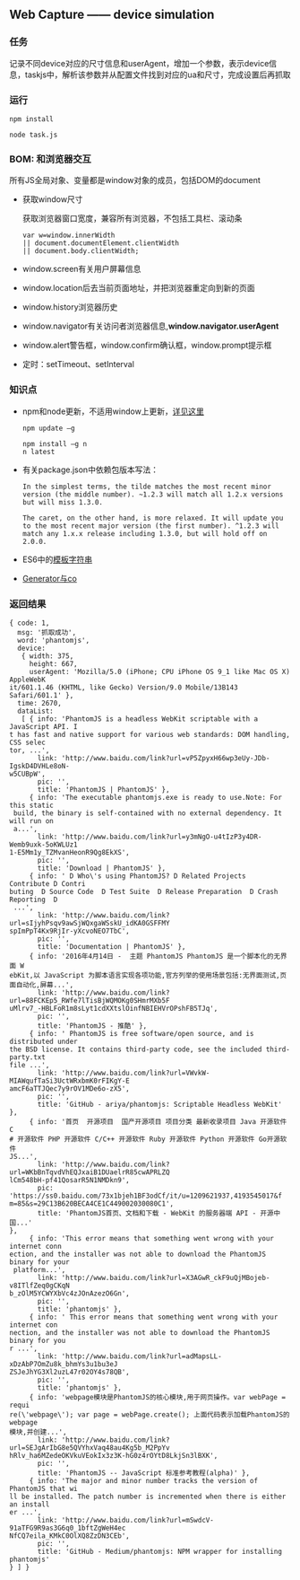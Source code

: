 ## Web Capture —— device simulation

### 任务

记录不同device对应的尺寸信息和userAgent，增加一个参数，表示device信息，taskjs中，解析该参数并从配置文件找到对应的ua和尺寸，完成设置后再抓取

### 运行

```
npm install

node task.js
```

### BOM: 和浏览器交互

所有JS全局对象、变量都是window对象的成员，包括DOM的document

* 获取window尺寸

	获取浏览器窗口宽度，兼容所有浏览器，不包括工具栏、滚动条
	```
	var w=window.innerWidth
	|| document.documentElement.clientWidth
	|| document.body.clientWidth;
	```

* window.screen有关用户屏幕信息

* window.location后去当前页面地址，并把浏览器重定向到新的页面

* window.history浏览器历史

* window.navigator有关访问者浏览器信息,**window.navigator.userAgent**

* window.alert警告框，window.confirm确认框，window.prompt提示框

* 定时：setTimeout、setInterval


### 知识点 

* npm和node更新，不适用window上更新，[详见这里](http://stackoverflow.com/questions/18412129/how-do-i-update-node-and-npm-on-windows)
	```
	npm update –g

	npm install –g n
	n latest
	```

* 有关package.json中依赖包版本写法：
	```
	In the simplest terms, the tilde matches the most recent minor version (the middle number). ~1.2.3 will match all 1.2.x versions but will miss 1.3.0.

	The caret, on the other hand, is more relaxed. It will update you to the most recent major version (the first number). ^1.2.3 will match any 1.x.x release including 1.3.0, but will hold off on 2.0.0.
	```

* ES6中的[模板字符串](https://developer.mozilla.org/zh-CN/docs/Web/JavaScript/Reference/template_strings)

* [Generator与co](http://es6.ruanyifeng.com/#docs/generator-async)

### 返回结果
```
{ code: 1,
  msg: '抓取成功',
  word: 'phantomjs',
  device:
   { width: 375,
     height: 667,
     userAgent: 'Mozilla/5.0 (iPhone; CPU iPhone OS 9_1 like Mac OS X) AppleWebK
it/601.1.46 (KHTML, like Gecko) Version/9.0 Mobile/13B143 Safari/601.1' },
  time: 2670,
  dataList:
   [ { info: 'PhantomJS is a headless WebKit scriptable with a JavaScript API. I
t has fast and native support for various web standards: DOM handling, CSS selec
tor, ...',
       link: 'http://www.baidu.com/link?url=vP5ZpyxH66wp3eUy-JDb-IgskD4DVHLe8oN-
w5CUBpW',
       pic: '',
       title: 'PhantomJS | PhantomJS' },
     { info: 'The executable phantomjs.exe is ready to use.Note: For this static
 build, the binary is self-contained with no external dependency. It will run on
 a...',
       link: 'http://www.baidu.com/link?url=y3mNgO-u4tIzP3y4DR-Wemb9uxk-5oKWLUz1
1-E5Mm1y_TZMvanHeonR9Qg8EkXS',
       pic: '',
       title: 'Download | PhantomJS' },
     { info: ' D Who\'s using PhantomJS? D Related Projects  Contribute D Contri
buting  D Source Code  D Test Suite  D Release Preparation  D Crash Reporting  D
 ...',
       link: 'http://www.baidu.com/link?url=sIjyhPsqv9awSjWQxgaWSskU_idKA0GSFFMY
spImPpT4Kx9RjIr-yXcvoNEO7TbC',
       pic: '',
       title: 'Documentation | PhantomJS' },
     { info: '2016年4月14日 -  主题 PhantomJS PhantomJS 是一个脚本化的无界面 W
ebKit,以 JavaScript 为脚本语言实现各项功能,官方列举的使用场景包括:无界面测试,页
面自动化,屏幕...',
       link: 'http://www.baidu.com/link?url=88FCKEp5_RWfe7lTisBjWQMOKg0SHmrMXb5F
uMlrv7_-HBLFoR1m8sLyt1cdXXtslOinfNBIEHVrOPshFB5TJq',
       pic: '',
       title: 'PhantomJS - 推酷' },
     { info: ' PhantomJS is free software/open source, and is distributed under
the BSD license. It contains third-party code, see the included third-party.txt
file ...',
       link: 'http://www.baidu.com/link?url=VWvkW-MIAWqufTaSi3UctWRxbmK0rFIKgY-E
amcF6aTTJQec7y9rOV1MDe6o-zX5',
       pic: '',
       title: 'GitHub - ariya/phantomjs: Scriptable Headless WebKit' },
     { info: '首页  开源项目  国产开源项目 项目分类 最新收录项目 Java 开源软件 C
# 开源软件 PHP 开源软件 C/C++ 开源软件 Ruby 开源软件 Python 开源软件 Go开源软件
JS...',
       link: 'http://www.baidu.com/link?url=WKbBnTqvdVhEQJxaiB1DUaelrR85cwAPRLZQ
lCm548bH-pf41QosarR5N1NMDkn9',
       pic: 'https://ss0.baidu.com/73x1bjeh1BF3odCf/it/u=1209621937,4193545017&f
m=85&s=29C13B620BECA4CE1C449002030080C1',
       title: 'PhantomJS首页、文档和下载 - WebKit 的服务器端 API - 开源中国...'
},
     { info: 'This error means that something went wrong with your internet conn
ection, and the installer was not able to download the PhantomJS binary for your
 platform...',
       link: 'http://www.baidu.com/link?url=X3AGwR_ckF9uQjMBojeb-v8ITlfZeq0gCKqN
b_zOlM5YCWYXbVc4zJOnAzezO6Gn',
       pic: '',
       title: 'phantomjs' },
     { info: ' This error means that something went wrong with your internet con
nection, and the installer was not able to download the PhantomJS binary for you
r ...',
       link: 'http://www.baidu.com/link?url=adMapsLL-xDzAbP7OmZu8k_bhmYs3u1bu3eJ
ZSJeJhYG3Xl2uzL47r02OY4s78QB',
       pic: '',
       title: 'phantomjs' },
     { info: 'webpage模块是PhantomJS的核心模块,用于网页操作。var webPage = requi
re(\'webpage\'); var page = webPage.create(); 上面代码表示加载PhantomJS的webpage
模块,并创建...',
       link: 'http://www.baidu.com/link?url=SEJgArIbG8e5QVYhxVaq48au4Kg5b_M2PpYv
hRlv_ha6MZedeOKVkuVEokIx3z3K-hG0z4rOYtD8LkjSn3lBXK',
       pic: '',
       title: 'PhantomJS -- JavaScript 标准参考教程(alpha)' },
     { info: 'The major and minor number tracks the version of PhantomJS that wi
ll be installed. The patch number is incremented when there is either an install
er ...',
       link: 'http://www.baidu.com/link?url=mSwdcV-91aTFG9R9as3G6q0_1bftZgWeH4ec
NfCQ7eila_KMkC0OlXQ8ZzDN3CEb',
       pic: '',
       title: 'GitHub - Medium/phantomjs: NPM wrapper for installing phantomjs'
} ] }
```
